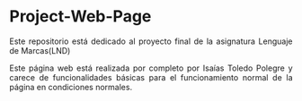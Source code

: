 <div align="justify">

# Project-Web-Page

Este repositorio está dedicado al proyecto final de la asignatura Lenguaje de Marcas(LND)

Este página web está realizada por completo por Isaías Toledo Polegre y carece de funcionalidades básicas para el funcionamiento normal de la página en condiciones normales.

</div>